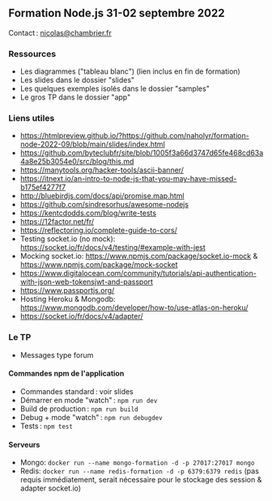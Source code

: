 ## Formation Node.js 31-02 septembre 2022

Contact : nicolas@chambrier.fr

### Ressources

- Les diagrammes ("tableau blanc") (lien inclus en fin de formation)
- Les slides dans le dossier "slides"
- Les quelques exemples isolés dans le dossier "samples"
- Le gros TP dans le dossier "app"

### Liens utiles

- https://htmlpreview.github.io/?https://github.com/naholyr/formation-node-2022-09/blob/main/slides/index.html
- https://github.com/byteclubfr/site/blob/1005f3a66d3747d65fe468cd63a4a8e25b3054e0/src/blog/this.md
- https://manytools.org/hacker-tools/ascii-banner/
- https://itnext.io/an-intro-to-node-js-that-you-may-have-missed-b175ef4277f7
- http://bluebirdjs.com/docs/api/promise.map.html
- https://github.com/sindresorhus/awesome-nodejs
- https://kentcdodds.com/blog/write-tests
- https://12factor.net/fr/
- https://reflectoring.io/complete-guide-to-cors/
- Testing socket.io (no mock): https://socket.io/fr/docs/v4/testing/#example-with-jest
- Mocking socket.io: https://www.npmjs.com/package/socket.io-mock & https://www.npmjs.com/package/mock-socket
- https://www.digitalocean.com/community/tutorials/api-authentication-with-json-web-tokensjwt-and-passport
- https://www.passportjs.org/
- Hosting Heroku & Mongodb: https://www.mongodb.com/developer/how-to/use-atlas-on-heroku/
- https://socket.io/fr/docs/v4/adapter/

### Le TP

- Messages type forum

#### Commandes npm de l'application

- Commandes standard : voir slides
- Démarrer en mode "watch" : `npm run dev`
- Build de production : `npm run build`
- Debug + mode "watch" : `npm run debugdev`
- Tests : `npm test`

#### Serveurs

- Mongo: `docker run --name mongo-formation -d -p 27017:27017 mongo`
- Redis: `docker run --name redis-formation -d -p 6379:6379 redis` (pas requis immédiatement, serait nécessaire pour le stockage des session & adapter socket.io)
